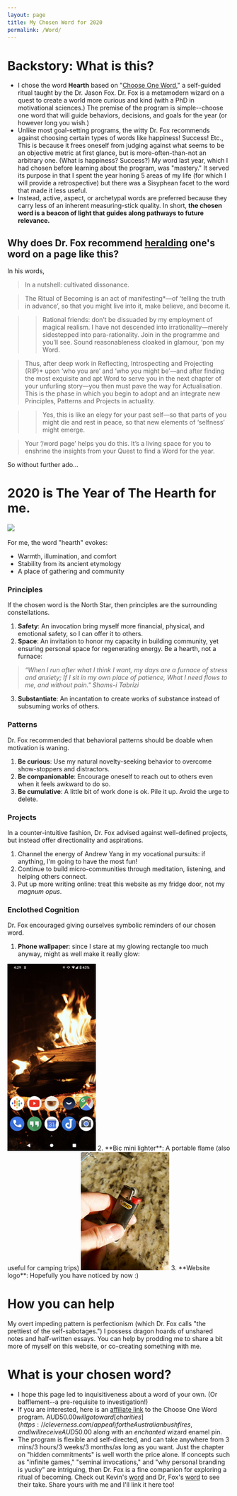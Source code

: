 ```yaml
---
layout: page
title: My Chosen Word for 2020
permalink: /Word/
---
```


# Backstory: What is this?
- I chose the word **Hearth** based on "[Choose One Word](https://learn.cleverness.com/word/vposj)," a self-guided ritual taught by the Dr. Jason Fox. Dr. Fox is a metamodern wizard on a quest to create a world more curious and kind (with a PhD in motivational sciences.) The premise of the program is simple--choose one word that will guide behaviors, decisions, and goals for the year (or however long you wish.)
- Unlike most goal-setting programs, the witty Dr. Fox recommends against choosing certain types of words like happiness! Success! Etc., This is because it frees oneself from judging against what seems to be an objective metric at first glance, but is more-often-than-not an arbitrary one. (What is happiness? Success?) My word last year, which I had chosen before learning about the program, was "mastery." It served its purpose in that I spent the year honing 5 areas of my life (for which I will provide a retrospective) but there was a Sisyphean facet to the word that made it less useful.
- Instead, active, aspect, or archetypal words are preferred because they carry less of an inherent measuring-stick quality. In short, **the chosen word is a beacon of light that guides along pathways to future relevance.**

## Why does Dr. Fox recommend [heralding](https://www.drjasonfox.com/blog/herald-your-word) one's word on a page like this?
In his words,

>In a nutshell: cultivated dissonance.  

>The Ritual of Becoming is an act of manifesting*—of ‘telling the truth  in advance’, so that you might live into it, make believe, and become it.

>>Rational friends: don’t be dissuaded by my employment of magical realism. I have not descended into irrationality—merely sidestepped into para-rationality. Join in the programme and you’ll see. Sound reasonableness cloaked in glamour, ‘pon my Word.

>Thus, after deep work in Reflecting, Introspecting and Projecting (RIP)* upon ‘who you are’ and ‘who you might be’—and after finding the most exquisite and apt Word to serve you in the next chapter of your unfurling story—you then must pave the way for Actualisation. This is the phase in which you begin to adopt and an integrate new Principles, Patterns and Projects in actuality.  

>> Yes, this is like an elegy for your past self—so that parts of you might die and rest in peace, so that new elements of ‘selfness’ might emerge.  

>Your ‘/word page’ helps you do this. It’s a living space for you to enshrine the insights from your Quest to find a Word for the year.  

So without further ado...

# 2020 is The Year of The Hearth for me.

![](/images/word_hearth.gif)

For me, the word "hearth" evokes:
- Warmth, illumination, and comfort
- Stability from its ancient etymology
- A place of gathering and community

### Principles
If the chosen word is the North Star, then principles are the surrounding constellations. 
1. **Safety**: An invocation bring myself more financial, physical, and emotional safety, so I can offer it to others.
2. **Space**: An invitation to honor my capacity in building community, yet ensuring personal space for regenerating energy. Be a hearth, not a furnace:

>*“When I run after what I think I want,
my days are a furnace of stress and anxiety;
If I sit in my own place of patience,
What I need flows to me, and without pain."
Shams-i Tabrizi*

3. **Substantiate**: An incantation to create works of substance instead of subsuming works of others.

### Patterns
Dr. Fox recommended that behavioral patterns should be doable when motivation is waning.
1. **Be curious**: Use my natural novelty-seeking behavior to overcome show-stoppers and distractors.
2. **Be companionable**: Encourage oneself to reach out to others even when it feels awkward to do so.
3. **Be cumulative**: A little bit of work done is ok. Pile it up. Avoid the urge to delete.

### Projects
In a counter-intuitive fashion, Dr. Fox advised against well-defined projects, but instead offer directionality and aspirations.
1. Channel the energy of Andrew Yang in my vocational pursuits: if anything, I'm going to have the most fun!
2. Continue to build micro-communities through meditation, listening, and helping others connect.
3. Put up more writing online: treat this website as my fridge door, not my *magnum opus*.

### Enclothed Cognition
Dr. Fox encouraged giving ourselves symbolic reminders of our chosen word.
1. **Phone wallpaper**: since I stare at my glowing rectangle too much anyway, might as well make it really glow:
<img src="/images/word_hearth_mobile_wallpaper.png" width="200"/>
2. **Bic mini lighter**: A portable flame (also useful for camping trips)
<img src="/images/word_hearth_lighter.jpg" width="200"/>
3. **Website logo**: Hopefully you have noticed by now :)

# How you can help
My overt impeding pattern is perfectionism (which Dr. Fox calls "the prettiest of the self-sabotages.") I possess dragon hoards of unshared notes and half-written essays. You can help by prodding me to share a bit more of myself on this website, or co-creating something with me.

# What is your chosen word?
- I hope this page led to inquisitiveness about a word of your own. (Or bafflement--a pre-requisite to investigation!) 
- If you are interested, here is an [affiliate link](https://learn.cleverness.com/word/vposj) to the Choose One Word program. AUD$50.00 will go toward [charities](https://cleverness.com/appeal) for the Australian bushfires, and I will receive AUD$50.00 along with an *enchanted* wizard enamel pin. 
- The program is flexible and self-directed, and can take anywhere from 3 mins/3 hours/3 weeks/3 months/as long as you want. Just the chapter on "hidden commitments" is well worth the price alone. If concepts such as "infinite games," "seminal invocations," and "why personal branding is yucky" are intriguing, then Dr. Fox is a fine companion for exploring a ritual of becoming. Check out Kevin's [word](https://www.kevinmcgillivray.net/word/) and Dr, Fox's [word](https://www.drjasonfox.com/word) to see their take. Share yours with me and I'll link it here too!
